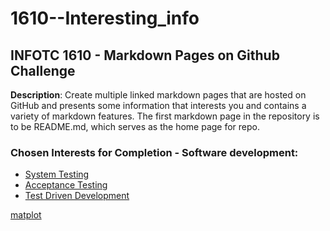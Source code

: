 # 1610--Interesting_info

## INFOTC 1610 - Markdown Pages on Github Challenge

**Description**: 
Create multiple linked markdown pages that are hosted on GitHub and presents some information that interests you and contains a variety of markdown features. 
The first markdown page in the repository is to be README.md, which serves as the home page for repo.


### Chosen Interests for Completion - Software development: 

* [System Testing](/System_Testing.md)
* [Acceptance Testing](Acceptance_Testing.md)
* [Test Driven Development](Test_Driven_Development.md)


[matplot](https://www.w3schools.com/python/matplotlib_pyplot.asp)
